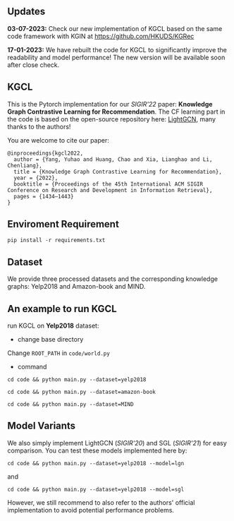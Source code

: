 ## Updates
**03-07-2023:** Check our new implementation of KGCL based on the same code framework with KGIN at https://github.com/HKUDS/KGRec 

**17-01-2023:** We have rebuilt the code for KGCL to significantly improve the readability and model performance! The new version will be available soon after close check.
## KGCL

This is the Pytorch implementation for our *SIGIR'22* paper: **Knowledge Graph Contrastive Learning for Recommendation**. The CF learning part in the code is based on the open-source repository here: [LightGCN](https://github.com/gusye1234/LightGCN-PyTorch), many thanks to the authors!

You are welcome to cite our paper:
```
@inproceedings{kgcl2022,
  author = {Yang, Yuhao and Huang, Chao and Xia, Lianghao and Li, Chenliang},
  title = {Knowledge Graph Contrastive Learning for Recommendation},
  year = {2022},
  booktitle = {Proceedings of the 45th International ACM SIGIR Conference on Research and Development in Information Retrieval},
  pages = {1434–1443}
}
```

## Enviroment Requirement

`pip install -r requirements.txt`

## Dataset

We provide three processed datasets and the corresponding knowledge graphs: Yelp2018 and Amazon-book and MIND.

## An example to run KGCL

run KGCL on **Yelp2018** dataset:

* change base directory

Change `ROOT_PATH` in `code/world.py`

* command

` cd code && python main.py --dataset=yelp2018 `

` cd code && python main.py --dataset=amazon-book `

` cd code && python main.py --dataset=MIND `

## Model Variants

We also simply implement LightGCN (*SIGIR'20*) and SGL (*SIGIR'21*) for easy comparison. You can test these models implemented here by:

` cd code && python main.py --dataset=yelp2018 --model=lgn `

and

` cd code && python main.py --dataset=yelp2018 --model=sgl `

However, we still recommend to also refer to the authors' official implementation to avoid potential performance problems.
